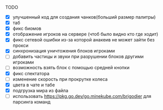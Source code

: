 TODO

* [X] улучшенный код для создания чанков(больший размер палитры)
* [X] таб
* [X] фикс биомов
* [X] отображение игроков на сервере (чтоб было видно кто где ходит)
* [X] фикс сетевой ошибки из-за которой анакеив не может зайти без прокси
* [X] синхронизация уничтожения блоков игроками
* [ ] добавить частицы и звуки при разрушении блоков другими игроками
* [ ] возможность взять блок с помощью средней кнопки
* [X] фикс спектатора
* [ ] изменение скорость при прокрутке колеса
* [X] цвета в чате и табе
* [X] подгрузка мира из файла
* [ ] использовать https://pkg.go.dev/go.minekube.com/brigodier для парсинга команд
